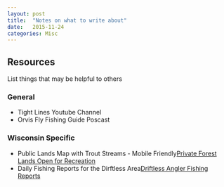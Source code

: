 ```yaml
---
layout: post
title:  "Notes on what to write about"
date:   2015-11-24
categories: Misc
---
```


## Resources
List things that may be helpful to others

### General
- Tight Lines Youtube Channel
- Orvis Fly Fishing Guide Poscast

### Wisconsin Specific
- Public Lands Map with Trout Streams - Mobile Friendly[Private Forest Lands Open for Recreation](http://dnrmaps.wi.gov/opfl/)
- Daily Fishing Reports for the Dirftless Area[Driftless Angler Fishing Reports](http://www.driftlessangler.com/blog) 
